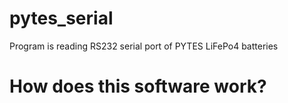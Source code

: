# pytes_serial
 Program is reading RS232 serial port of PYTES LiFePo4 batteries
#  How does this software work?
